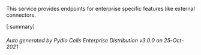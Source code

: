 






This service provides endpoints for enterprise specific features like external connectors.

[:summary]

###### Auto generated by Pydio Cells Enterprise Distribution v3.0.0 on 25-Oct-2021
